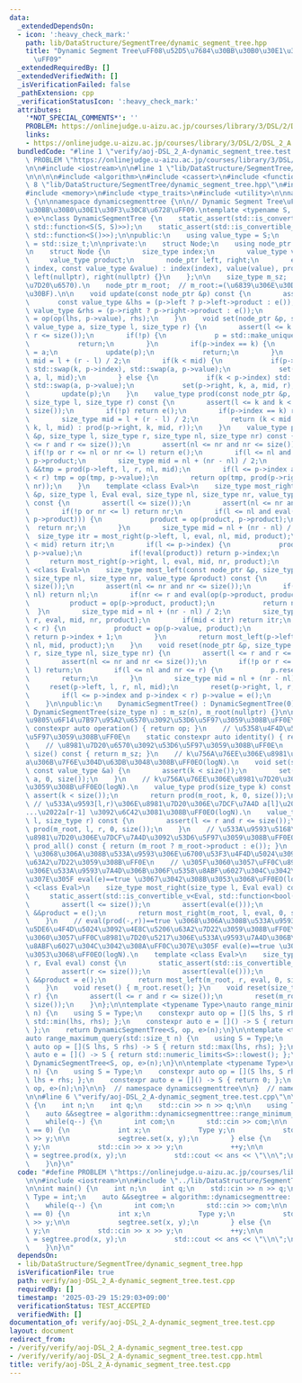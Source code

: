 ```yaml
---
data:
  _extendedDependsOn:
  - icon: ':heavy_check_mark:'
    path: lib/DataStructure/SegmentTree/dynamic_segment_tree.hpp
    title: "Dynamic Segment Tree\uFF08\u52D5\u7684\u30BB\u30B0\u30E1\u30F3\u30C8\u6728\
      \uFF09"
  _extendedRequiredBy: []
  _extendedVerifiedWith: []
  _isVerificationFailed: false
  _pathExtension: cpp
  _verificationStatusIcon: ':heavy_check_mark:'
  attributes:
    '*NOT_SPECIAL_COMMENTS*': ''
    PROBLEM: https://onlinejudge.u-aizu.ac.jp/courses/library/3/DSL/2/DSL_2_A
    links:
    - https://onlinejudge.u-aizu.ac.jp/courses/library/3/DSL/2/DSL_2_A
  bundledCode: "#line 1 \"verify/aoj-DSL_2_A-dynamic_segment_tree.test.cpp\"\n#define\
    \ PROBLEM \"https://onlinejudge.u-aizu.ac.jp/courses/library/3/DSL/2/DSL_2_A\"\
    \n\n#include <iostream>\n\n#line 1 \"lib/DataStructure/SegmentTree/dynamic_segment_tree.hpp\"\
    \n\n\n\n#include <algorithm>\n#include <cassert>\n#include <functional>\n#line\
    \ 8 \"lib/DataStructure/SegmentTree/dynamic_segment_tree.hpp\"\n#include <limits>\n\
    #include <memory>\n#include <type_traits>\n#include <utility>\n\nnamespace algorithm\
    \ {\n\nnamespace dynamicsegmenttree {\n\n// Dynamic Segment Tree\uFF08\u52D5\u7684\
    \u30BB\u30B0\u30E1\u30F3\u30C8\u6728\uFF09.\ntemplate <typename S, auto op, auto\
    \ e>\nclass DynamicSegmentTree {\n    static_assert(std::is_convertible_v<decltype(op),\
    \ std::function<S(S, S)>>);\n    static_assert(std::is_convertible_v<decltype(e),\
    \ std::function<S()>>);\n\npublic:\n    using value_type = S;\n    using size_type\
    \ = std::size_t;\n\nprivate:\n    struct Node;\n    using node_ptr = std::unique_ptr<Node>;\n\
    \n    struct Node {\n        size_type index;\n        value_type value;\n   \
    \     value_type product;\n        node_ptr left, right;\n        explicit Node(size_type\
    \ index, const value_type &value) : index(index), value(value), product(value),\
    \ left(nullptr), right(nullptr) {}\n    };\n\n    size_type m_sz;   // m_sz:=(\u8981\
    \u7D20\u6570).\n    node_ptr m_root;  // m_root:=(\u6839\u306E\u30DD\u30A4\u30F3\
    \u30BF).\n\n    void update(const node_ptr &p) const {\n        assert(p);\n \
    \       const value_type &lhs = (p->left ? p->left->product : e());\n        const\
    \ value_type &rhs = (p->right ? p->right->product : e());\n        p->product\
    \ = op(op(lhs, p->value), rhs);\n    }\n    void set(node_ptr &p, size_type k,\
    \ value_type a, size_type l, size_type r) {\n        assert(l <= k and k < r and\
    \ r <= size());\n        if(!p) {\n            p = std::make_unique<Node>(k, a);\n\
    \            return;\n        }\n        if(p->index == k) {\n            p->value\
    \ = a;\n            update(p);\n            return;\n        }\n        size_type\
    \ mid = l + (r - l) / 2;\n        if(k < mid) {\n            if(p->index < k)\
    \ std::swap(k, p->index), std::swap(a, p->value);\n            set(p->left, k,\
    \ a, l, mid);\n        } else {\n            if(k < p->index) std::swap(k, p->index),\
    \ std::swap(a, p->value);\n            set(p->right, k, a, mid, r);\n        }\n\
    \        update(p);\n    }\n    value_type prod(const node_ptr &p, size_type k,\
    \ size_type l, size_type r) const {\n        assert(l <= k and k < r and r <=\
    \ size());\n        if(!p) return e();\n        if(p->index == k) return p->value;\n\
    \        size_type mid = l + (r - l) / 2;\n        return (k < mid ? prod(p->left,\
    \ k, l, mid) : prod(p->right, k, mid, r));\n    }\n    value_type prod(const node_ptr\
    \ &p, size_type l, size_type r, size_type nl, size_type nr) const {\n        assert(l\
    \ <= r and r <= size());\n        assert(nl <= nr and nr <= size());\n       \
    \ if(!p or r <= nl or nr <= l) return e();\n        if(l <= nl and nr <= r) return\
    \ p->product;\n        size_type mid = nl + (nr - nl) / 2;\n        value_type\
    \ &&tmp = prod(p->left, l, r, nl, mid);\n        if(l <= p->index and p->index\
    \ < r) tmp = op(tmp, p->value);\n        return op(tmp, prod(p->right, l, r, mid,\
    \ nr));\n    }\n    template <class Eval>\n    size_type most_right(const node_ptr\
    \ &p, size_type l, Eval eval, size_type nl, size_type nr, value_type &product)\
    \ const {\n        assert(l <= size());\n        assert(nl <= nr and nr <= size());\n\
    \        if(!p or nr <= l) return nr;\n        if(l <= nl and eval(op(product,\
    \ p->product))) {\n            product = op(product, p->product);\n          \
    \  return nr;\n        }\n        size_type mid = nl + (nr - nl) / 2;\n      \
    \  size_type itr = most_right(p->left, l, eval, nl, mid, product);\n        if(itr\
    \ < mid) return itr;\n        if(l <= p->index) {\n            product = op(product,\
    \ p->value);\n            if(!eval(product)) return p->index;\n        }\n   \
    \     return most_right(p->right, l, eval, mid, nr, product);\n    }\n    template\
    \ <class Eval>\n    size_type most_left(const node_ptr &p, size_type r, Eval eval,\
    \ size_type nl, size_type nr, value_type &product) const {\n        assert(r <=\
    \ size());\n        assert(nl <= nr and nr <= size());\n        if(!p or r <=\
    \ nl) return nl;\n        if(nr <= r and eval(op(p->product, product))) {\n  \
    \          product = op(p->product, product);\n            return nl;\n      \
    \  }\n        size_type mid = nl + (nr - nl) / 2;\n        size_type itr = most_left(p->right,\
    \ r, eval, mid, nr, product);\n        if(mid < itr) return itr;\n        if(p->index\
    \ < r) {\n            product = op(p->value, product);\n            if(!eval(product))\
    \ return p->index + 1;\n        }\n        return most_left(p->left, r, eval,\
    \ nl, mid, product);\n    }\n    void reset(node_ptr &p, size_type l, size_type\
    \ r, size_type nl, size_type nr) {\n        assert(l <= r and r <= size());\n\
    \        assert(nl <= nr and nr <= size());\n        if(!p or r <= nl or nr <=\
    \ l) return;\n        if(l <= nl and nr <= r) {\n            p.reset();\n    \
    \        return;\n        }\n        size_type mid = nl + (nr - nl) / 2;\n   \
    \     reset(p->left, l, r, nl, mid);\n        reset(p->right, l, r, mid, nr);\n\
    \        if(l <= p->index and p->index < r) p->value = e();\n        update(p);\n\
    \    }\n\npublic:\n    DynamicSegmentTree() : DynamicSegmentTree(0) {};\n    explicit\
    \ DynamicSegmentTree(size_type n) : m_sz(n), m_root(nullptr) {}\n\n    // \u4E8C\
    \u9805\u6F14\u7B97\u95A2\u6570\u3092\u53D6\u5F97\u3059\u308B\uFF0E\n    static\
    \ constexpr auto operation() { return op; }\n    // \u5358\u4F4D\u5143\u3092\u53D6\
    \u5F97\u3059\u308B\uFF0E\n    static constexpr auto identity() { return e; }\n\
    \    // \u8981\u7D20\u6570\u3092\u53D6\u5F97\u3059\u308B\uFF0E\n    size_type\
    \ size() const { return m_sz; }\n    // k\u756A\u76EE\u306E\u8981\u7D20\u3092\
    a\u306B\u7F6E\u304D\u63DB\u3048\u308B\uFF0EO(logN).\n    void set(size_type k,\
    \ const value_type &a) {\n        assert(k < size());\n        set(m_root, k,\
    \ a, 0, size());\n    }\n    // k\u756A\u76EE\u306E\u8981\u7D20\u3092\u53D6\u5F97\
    \u3059\u308B\uFF0EO(logN).\n    value_type prod(size_type k) const {\n       \
    \ assert(k < size());\n        return prod(m_root, k, 0, size());\n    }\n   \
    \ // \u533A\u9593[l,r)\u306E\u8981\u7D20\u306E\u7DCF\u7A4D a[l]\u2022a[l+1]\u2022\
    ...\u2022a[r-1] \u3092\u6C42\u3081\u308B\uFF0EO(logN).\n    value_type prod(size_type\
    \ l, size_type r) const {\n        assert(l <= r and r <= size());\n        return\
    \ prod(m_root, l, r, 0, size());\n    }\n    // \u533A\u9593\u5168\u4F53\u306E\
    \u8981\u7D20\u306E\u7DCF\u7A4D\u3092\u53D6\u5F97\u3059\u308B\uFF0EO(1).\n    value_type\
    \ prod_all() const { return (m_root ? m_root->product : e()); }\n    // eval(prod(l,-))==true\
    \ \u3068\u306A\u308B\u533A\u9593\u306E\u6700\u53F3\u4F4D\u5024\u3092\u4E8C\u5206\
    \u63A2\u7D22\u3059\u308B\uFF0E\n    // \u305F\u3060\u3057\uFF0C\u8981\u7D20\u5217\
    \u306E\u533A\u9593\u7A4D\u306B\u306F\u5358\u8ABF\u6027\u304C\u3042\u308A\uFF0C\
    \u307E\u305F eval(e)==true \u3067\u3042\u308B\u3053\u3068\uFF0EO(logN).\n    template\
    \ <class Eval>\n    size_type most_right(size_type l, Eval eval) const {\n   \
    \     static_assert(std::is_convertible_v<Eval, std::function<bool(value_type)>>);\n\
    \        assert(l <= size());\n        assert(eval(e()));\n        value_type\
    \ &&product = e();\n        return most_right(m_root, l, eval, 0, size(), product);\n\
    \    }\n    // eval(prod(-,r))==true \u3068\u306A\u308B\u533A\u9593\u306E\u6700\
    \u5DE6\u4F4D\u5024\u3092\u4E8C\u5206\u63A2\u7D22\u3059\u308B\uFF0E\n    // \u305F\
    \u3060\u3057\uFF0C\u8981\u7D20\u5217\u306E\u533A\u9593\u7A4D\u306B\u306F\u5358\
    \u8ABF\u6027\u304C\u3042\u308A\uFF0C\u307E\u305F eval(e)==true \u3067\u3042\u308B\
    \u3053\u3068\uFF0EO(logN).\n    template <class Eval>\n    size_type most_left(size_type\
    \ r, Eval eval) const {\n        static_assert(std::is_convertible_v<Eval, std::function<bool(value_type)>>);\n\
    \        assert(r <= size());\n        assert(eval(e()));\n        value_type\
    \ &&product = e();\n        return most_left(m_root, r, eval, 0, size(), product);\n\
    \    }\n    void reset() { m_root.reset(); }\n    void reset(size_type l, size_type\
    \ r) {\n        assert(l <= r and r <= size());\n        reset(m_root, l, r, 0,\
    \ size());\n    }\n};\n\ntemplate <typename Type>\nauto range_minimum_query(std::size_t\
    \ n) {\n    using S = Type;\n    constexpr auto op = [](S lhs, S rhs) -> S { return\
    \ std::min(lhs, rhs); };\n    constexpr auto e = []() -> S { return std::numeric_limits<S>::max();\
    \ };\n    return DynamicSegmentTree<S, op, e>(n);\n}\n\ntemplate <typename Type>\n\
    auto range_maximum_query(std::size_t n) {\n    using S = Type;\n    constexpr\
    \ auto op = [](S lhs, S rhs) -> S { return std::max(lhs, rhs); };\n    constexpr\
    \ auto e = []() -> S { return std::numeric_limits<S>::lowest(); };\n    return\
    \ DynamicSegmentTree<S, op, e>(n);\n}\n\ntemplate <typename Type>\nauto range_sum_query(std::size_t\
    \ n) {\n    using S = Type;\n    constexpr auto op = [](S lhs, S rhs) -> S { return\
    \ lhs + rhs; };\n    constexpr auto e = []() -> S { return 0; };\n    return DynamicSegmentTree<S,\
    \ op, e>(n);\n}\n\n}  // namespace dynamicsegmenttree\n\n}  // namespace algorithm\n\
    \n\n#line 6 \"verify/aoj-DSL_2_A-dynamic_segment_tree.test.cpp\"\n\nint main()\
    \ {\n    int n;\n    int q;\n    std::cin >> n >> q;\n\n    using Type = int;\n\
    \    auto &&segtree = algorithm::dynamicsegmenttree::range_minimum_query<Type>(n);\n\
    \    while(q--) {\n        int com;\n        std::cin >> com;\n\n        if(com\
    \ == 0) {\n            int x;\n            Type y;\n            std::cin >> x\
    \ >> y;\n\n            segtree.set(x, y);\n        } else {\n            int x,\
    \ y;\n            std::cin >> x >> y;\n            ++y;\n\n            auto &&ans\
    \ = segtree.prod(x, y);\n            std::cout << ans << \"\\n\";\n        }\n\
    \    }\n}\n"
  code: "#define PROBLEM \"https://onlinejudge.u-aizu.ac.jp/courses/library/3/DSL/2/DSL_2_A\"\
    \n\n#include <iostream>\n\n#include \"../lib/DataStructure/SegmentTree/dynamic_segment_tree.hpp\"\
    \n\nint main() {\n    int n;\n    int q;\n    std::cin >> n >> q;\n\n    using\
    \ Type = int;\n    auto &&segtree = algorithm::dynamicsegmenttree::range_minimum_query<Type>(n);\n\
    \    while(q--) {\n        int com;\n        std::cin >> com;\n\n        if(com\
    \ == 0) {\n            int x;\n            Type y;\n            std::cin >> x\
    \ >> y;\n\n            segtree.set(x, y);\n        } else {\n            int x,\
    \ y;\n            std::cin >> x >> y;\n            ++y;\n\n            auto &&ans\
    \ = segtree.prod(x, y);\n            std::cout << ans << \"\\n\";\n        }\n\
    \    }\n}\n"
  dependsOn:
  - lib/DataStructure/SegmentTree/dynamic_segment_tree.hpp
  isVerificationFile: true
  path: verify/aoj-DSL_2_A-dynamic_segment_tree.test.cpp
  requiredBy: []
  timestamp: '2025-03-29 15:29:03+09:00'
  verificationStatus: TEST_ACCEPTED
  verifiedWith: []
documentation_of: verify/aoj-DSL_2_A-dynamic_segment_tree.test.cpp
layout: document
redirect_from:
- /verify/verify/aoj-DSL_2_A-dynamic_segment_tree.test.cpp
- /verify/verify/aoj-DSL_2_A-dynamic_segment_tree.test.cpp.html
title: verify/aoj-DSL_2_A-dynamic_segment_tree.test.cpp
---
```


